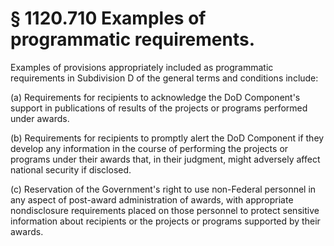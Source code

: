 # § 1120.710   Examples of programmatic requirements.

Examples of provisions appropriately included as programmatic requirements in Subdivision D of the general terms and conditions include:


(a) Requirements for recipients to acknowledge the DoD Component's support in publications of results of the projects or programs performed under awards.


(b) Requirements for recipients to promptly alert the DoD Component if they develop any information in the course of performing the projects or programs under their awards that, in their judgment, might adversely affect national security if disclosed.


(c) Reservation of the Government's right to use non-Federal personnel in any aspect of post-award administration of awards, with appropriate nondisclosure requirements placed on those personnel to protect sensitive information about recipients or the projects or programs supported by their awards.




